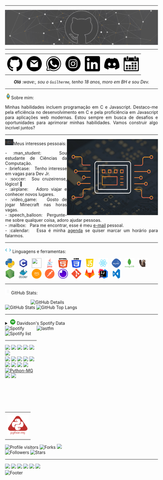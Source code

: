 -----

<div>
<img align="center" alt="Header" src="https://github.com/GuilhermeNabak/GuilhermeNabak/blob/main/img/header%20github.png?raw=true"/>
</div>

-----

<div align="center">
<table>
<tr>
 <td align="center" colspan="11"></td>
</tr> 
<tr>
<td><a href="https://github.com/GuilhermeNabak" target="_blank"><img src="https://github.com/GuilhermeNabak/GuilhermeNabak/blob/main/img/github.png?raw=true" width="50px" height="50px"/></a>
</td>
<td><a href="mailto:guilhermepnabak@gmail.com" target="_blank"><img src="https://github.com/GuilhermeNabak/GuilhermeNabak/blob/main/img/gmail.png?raw=true" width="50px" height="50px"/></a>
</td>
<td><a href="https://wa.me/5535999391234" target="_blank"><img src="https://github.com/GuilhermeNabak/GuilhermeNabak/blob/main/img/wpp.png?raw=true" width="50px" height="50px"/></a>
</td>
<td><a href=" " target="_blank"><img src="https://github.com/GuilhermeNabak/GuilhermeNabak/blob/main/img/insta.png?raw=true" width="50px" height="50px"/></a>
</td>
<td><a href=" " target="_blank"><img src="https://github.com/GuilhermeNabak/GuilhermeNabak/blob/main/img/linkedin.png?raw=true" width="50px" height="50px"/></a>
</td>
<td><a href="https://discordapp.com/users/738466808746737785" target="_blank"><img src="https://github.com/GuilhermeNabak/GuilhermeNabak/blob/main/img/discord.png?raw=true" width="50px" height="50px"/></a>
</td>
<td><a href=" " target="_blank"><img src="https://github.com/GuilhermeNabak/GuilhermeNabak/blob/main/img/calendar.png?raw=true" width="50px" height="50px"/></a>
</td>
</tr>
<tr>
 <td align="center" colspan="11"></td>
</tr> 
</table>

</div>
<div align="center">
<i><b>Olá</b> :wave:, sou o <code>Guilherme</code>, tenho 18 anos, moro em BH e sou Dev. </a></i><br />
</div>

-----

<img height="20" alt="GIF" src="https://github.com/GuilhermeNabak/GuilhermeNabak/blob/main/img/soulgem.gif?raw=true"/>Sobre mim:
<div align="justify">
Minhas habilidades incluem programação em C e Javascript. Destaco-me pela eficiência no desenvolvimento em C e pela proficiência em Javascript para aplicações web modernas. Estou sempre em busca de desafios e oportunidades para aprimorar minhas habilidades. Vamos construir algo incrível juntos?
</div>

-----

<div>
<div>
<img align="right" alt="GIF" src="https://github.com/GuilhermeNabak/GuilhermeNabak/blob/main/img/Screenshot%202024-04-27%20224536.png?raw=true" width="300px" height="250px"/>
</div>

<img height="20" alt="GIF" src="https://github.com/GuilhermeNabak/GuilhermeNabak/blob/main/img/Screenshot%202024-04-27%20224536.png?raw=true"/>Meus interesses pessoais:

<div align="justify">
<p>
- :man_student: &nbsp; Sou estudante de Ciências da Computação.<br />
- :briefcase: &nbsp; Tenho interesse em vagas para Dev Jr.<br />
- :soccer:&nbsp; Sou cruzeirense, lógico! 🦊<br />
- :airplane: &nbsp; Adoro viajar e conhecer novos lugares.<br />
- :video_game: &nbsp; Gosto de jogar Minecraft nas horas vagas.<br />
- :speech_balloon: &nbsp; Pergunte-me sobre qualquer coisa, adoro ajudar pessoas.<br />
- :mailbox: &nbsp; Para me encontrar, esse é meu <a href="https://mail.google.com/mail/u/0/?pli=1#inbox" target="_blank">e-mail</a> pessoal.<br />
- :calendar: &nbsp; Essa é minha <a href="https://calendly.com/GuilhermeNabak/30min" target="_blank">agenda</a> se quiser marcar um horário para falarmos.<br />
</p>
</div>
</div>

-----

<div>

<img height="20" alt="GIF" src="https://github.com/GuilhermeNabak/GuilhermeNabak/blob/main/img/skills.gif?raw=true"/>&nbsp;Linguagens e ferramentas:

<code><a href="https://www.python.org/" target="_blank"><img width="32" height="32" src="https://github.com/GuilhermeNabak/GuilhermeNabak/blob/main/img/python.png?raw=true"/></a></code>
&nbsp; 
<code><a href="https://www.open-std.org/jtc1/sc22/wg14/" target="_blank"><img width="32" height="32" src="https://github.com/GuilhermeNabak/GuilhermeNabak/blob/main/img/c.png?raw=true"/></a></code>
&nbsp;
<code><a href="https://isocpp.org/" target="_blank"><img width="32" height="32" src="https://github.com/joaopauloaramuni/joaopauloaramuni/blob/main/img/cpp.svg"/></a></code> 
&nbsp;
<code><a href="https://www.java.com/pt-BR/" target="_blank"><img width="32" height="32" src="https://github.com/GuilhermeNabak/GuilhermeNabak/blob/main/img/java.png"/></a></code>
&nbsp; 
<code><a href="https://www.w3schools.com/html/" target="_blank"><img width="32" height="32" src="https://github.com/GuilhermeNabak/GuilhermeNabak/blob/main/img/html.svg"/></a></code>
&nbsp; 
<code><a href="https://www.w3schools.com/css/" target="_blank"><img width="32" height="32" src="https://github.com/GuilhermeNabak/GuilhermeNabak/blob/main/img/css.svg"/></a></code>
&nbsp; 
<code><a href="https://www.w3schools.com/js/" target="_blank"><img width="32" height="32" src="https://github.com/GuilhermeNabak/GuilhermeNabak/blob/main/img/js.png"/></a></code>
&nbsp; 
<code><a href="https://pt-br.reactjs.org/" target="_blank"><img width="32" height="32" src="https://github.com/GuilhermeNabak/GuilhermeNabak/blob/main/img/react.png"/></a></code>
&nbsp; 
<code><a href="https://www.mysql.com/" target="_blank"><img width="32" height="32" src="https://github.com/GuilhermeNabak/GuilhermeNabak/blob/main/img/mysql.png"/></a></code>
&nbsp; 
<code><a href="https://www.mongodb.com/pt-br" target="_blank"><img width="32" height="32" src="https://github.com/GuilhermeNabak/GuilhermeNabak/blob/main/img/mongodb.png"/></a></code>
&nbsp; 
<code><a href="https://dbeaver.io/" target="_blank"><img width="32" height="32" src="https://github.com/GuilhermeNabak/GuilhermeNabak/blob/main/img/dbeaver.png"/></a></code>
&nbsp; 
<code><a href="https://nodejs.org/en/" target="_blank"><img width="32" height="32" src="https://github.com/GuilhermeNabak/GuilhermeNabak/blob/main/img/nodejs.png"/></a></code>
&nbsp; 
<code><a href="https://www.docker.com/" target="_blank"><img width="32" height="32" src="https://github.com/GuilhermeNabak/GuilhermeNabak/blob/main/img/docker.png"/></a></code>
&nbsp; 
<code><a href="https://aws.amazon.com/pt/" target="_blank"><img width="32" height="32" src="https://github.com/GuilhermeNabak/GuilhermeNabak/blob/main/img/aws.png"/></a></code>
&nbsp; 
<code><a href="https://www.postman.com/" target="_blank"><img width="32" height="32" src="https://github.com/GuilhermeNabak/GuilhermeNabak/blob/main/img/postman.png"/></a></code>
&nbsp; 
<code><a href="https://insomnia.rest/" target="_blank"><img width="32" height="32" src="https://github.com/GuilhermeNabak/GuilhermeNabak/blob/main/img/insomnia.png"/></a></code>
&nbsp; 
<code><a href="https://git-scm.com/" target="_blank"><img width="32" height="32" src="https://github.com/GuilhermeNabak/GuilhermeNabak/blob/main/img/git.png"/></a></code>
&nbsp; 
<code><a href="https://about.gitlab.com/" target="_blank"><img width="32" height="32" src="https://github.com/GuilhermeNabak/GuilhermeNabak/blob/main/img/gitlab.png"/></a></code>
&nbsp; 
<code><a href="https://www.jetbrains.com/idea/" target="_blank"><img width="32" height="32" src="https://github.com/GuilhermeNabak/GuilhermeNabak/blob/main/img/intellij.png"/></a></code>
&nbsp; 
<code><a href="https://code.visualstudio.com/" target="_blank"><img width="32" height="32" src="https://github.com/GuilhermeNabak/GuilhermeNabak/blob/main/img/vs.png"/></a></code>
</div>

-----

<img height="20" alt="GIF" src="https://github.com/GuilhermeNabak/GuilhermeNabak/blob/main/img/graphic.gif?raw=true"/>GitHub Stats:

<div>
<img align="right" alt="GitHub Details" width="420px" src="http://github-profile-summary-cards.vercel.app/api/cards/profile-details?username=GuilhermeNabak&theme=github_dark"/>
<!--- <img alt="GitHub Commits" width="200px" src="http://github-profile-summary-cards.vercel.app/api/cards/productive-time?username=GuilhermeNabak&theme=github_dark"/> -->
<img alt="GitHub Stats" width="200px" src="http://github-profile-summary-cards.vercel.app/api/cards/stats?username=GuilhermeNabak&theme=github_dark"/>
<img alt="GitHub Top Langs" width="200px" src="http://github-profile-summary-cards.vercel.app/api/cards/repos-per-language?username=GuilhermeNabak&theme=github_dark"/>
</div>

-----

<div>
<div>
<details>
<summary><img height="20" alt="GIF" src="https://github.com/GuilhermeNabak/GuilhermeNabak/blob/main/img/spotify.gif?raw=true"/> Davidson's Spotify Data</summary>
<img src="https://data-card-for-spotify.herokuapp.com/api/card?user_id=315wxb3gkvxvtiqzvc2u7zdejq6a" alt="Data Card for Spotify">
</details>
</div>
<div>
<!--- <a href="https://twitter.com/GuilhermeNabak" target="_blank"><img align="right" width="400px" height="270px" alt="tweets" src="https://github-readme-twitter.gazf.vercel.app/api?id=GuilhermeNabak"/></a> -->
<a href="https://www.last.fm/pt/user/GuilhermeNabak" target="_blank"><img align="right" width="400px" height="270px" alt="lastfm" src="https://lastfm-recently-played.vercel.app/api?user=GuilhermeNabak&width=400"/></a>
<div>
<img alt="Spotify" width="200px" height="270px" src="https://spotify-github-profile.vercel.app/api/view?uid=315wxb3gkvxvtiqzvc2u7zdejq6a&cover_image=true&theme=default"/> &nbsp; &nbsp; 
<img alt="Spotify list" width="200px" height="270px" src="https://spotify-recently-played-readme.vercel.app/api?user=315wxb3gkvxvtiqzvc2u7zdejq6a&count=10"/>
</div>
</div>

-----

<div>
<table align="right">
<tr>
 <td align="center" colspan="1"></td>
</tr> 
<tr>
<td><a href="https://pythonmg.github.io/" target="_blank"><img src="https://github.com/GuilhermeNabak/GuilhermeNabak/blob/main/img/pythonmg.png?raw=true" width="70px" height="70px"/></a></td>
</tr>
<tr>
 <td align="center" colspan="1"></td>
</tr> 
</table>
<img src="https://img.shields.io/badge/Python-Aspira-blue?logo=Python"/>
<img src="https://img.shields.io/badge/Java-Dev-blue"/>
<img src="https://img.shields.io/badge/C-Enthusiast-blue"/>
<img src="https://img.shields.io/badge/TDD-Advocate-blue"/>
<img src="https://img.shields.io/badge/Clean%20Code-Evangelist-blue"/>
<img src="https://img.shields.io/badge/Open%20Source-Lover-blue?logo=opensourceinitiative"/>
<br />
<img src="https://img.shields.io/badge/Flask-Dev-blue?logo=Flask"/>
<img src="https://img.shields.io/badge/FastAPI-Dev-blue?logo=FastAPI"/>
 <img src="https://img.shields.io/badge/JavaScript-Dev-blue?logo=javascript"/>
<img src="https://img.shields.io/badge/Node.js-Dev-blue?logo=Node.js"/>
<img src="https://img.shields.io/badge/Next.js-Dev-blue?logo=Next.js"/>
<img src="https://img.shields.io/badge/AWS-Dev-blue?logo=amazonaws"/>
<img src="https://img.shields.io/badge/Docker-Dev-blue?logo=docker"/>
<img src="https://img.shields.io/badge/Grafana-Dev-blue?logo=grafana"/>
<img src="https://img.shields.io/badge/New%20Relic-Dev-blue?logo=newrelic"/>
<a href="https://github.com/pythonmg" target="_blank"><img alt="Python-MG" src="https://img.shields.io/badge/Siga%20a%20comunidade%20mineira%20de%20python%3A-Python--MG-blue?logo=Python"/></a>
<img src="https://img.shields.io/badge/OS-macOS-informational?logo=apple&logoColor=white"/>
<img src="https://img.shields.io/badge/OS-Linux-informational?logo=linux&logoColor=white"/>
<br />
<img alt="Profile visitors" src="https://komarev.com/ghpvc/?username=GuilhermeNabak"/>
<img alt="Forks" src="https://img.shields.io/github/forks/GuilhermeNabak/GuilhermeNabak?logo=git"/>
<a href="https://stars.github.com/nominate/" target="_blank"><img src="https://img.shields.io/static/v1?label=%F0%9F%8C%9F&message=If%20useful&color=blue"/></a>
<br />
<img alt="Followers" src="https://img.shields.io/github/followers/GuilhermeNabak?style=social"/>
<img alt="Stars" src="https://img.shields.io/github/stars/GuilhermeNabak?style=social"/>
</div>

-----

<div>
<a href="https://www.linkedin.com/in/GuilhermeNabak/" target="_blank"><img alt"Linkedin" src="https://img.shields.io/badge/LinkedIn-0077B5?style=for-the-badge&logo=linkedin&logoColor=white"/></a>
<a href="mailto:davidson.afg@gmail.com" target="_blank"><img alt"Gmail" src="https://img.shields.io/badge/Gmail-D14836?style=for-the-badge&logo=gmail&logoColor=white"/></a>
<a href="https://wa.me/5531992259540" target="_blank"><img alt"WhatsApp" src="https://img.shields.io/badge/WhatsApp-25D366?style=for-the-badge&logo=whatsapp&logoColor=white"/></a>
<a href="https://discordapp.com/users/287784703963168768" target="_blank"><img alt"Discord" src="https://img.shields.io/badge/Discord-7289DA?style=for-the-badge&logo=discord&logoColor=white"/></a>
<a href="https://open.spotify.com/user/315wxb3gkvxvtiqzvc2u7zdejq6a?si=45c49575a1ba4cb7&nd=1&dlsi=7f9a4570be91417c" target="_blank"><img alt"Spotify" src="https://img.shields.io/badge/Spotify-1ED760?&style=for-the-badge&logo=spotify&logoColor=white"/></a>
<a href="https://www.instagram.com/davidson_faria/" target="_blank"><img alt"Instagram" src="https://img.shields.io/badge/Instagram-E4405F?style=for-the-badge&logo=instagram&logoColor=white"/></a>
</div>

<div>
<img align="center" alt="Footer" width="1200px" height="20px" src="https://github.com/GuilhermeNabak/GuilhermeNabak/blob/main/img/footer-gray.gif?raw=true"/>
</div>
